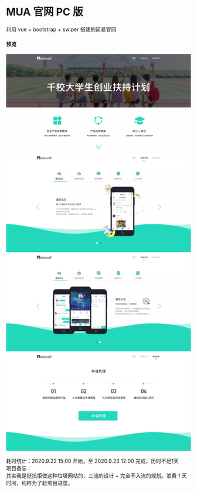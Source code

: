# MUA 官网 PC 版
利用 vue + bootstrap + swiper 搭建的简易官网

#### 预览
![image](https://github.com/vc0754/mua_website_pc/blob/master/previews/01.jpg)
![image](https://github.com/vc0754/mua_website_pc/blob/master/previews/02.jpg)
![image](https://github.com/vc0754/mua_website_pc/blob/master/previews/03.jpg)
![image](https://github.com/vc0754/mua_website_pc/blob/master/previews/04.jpg)


耗时统计：2020.9.22 15:00 开始，至 2020.9.23 12:00 完成，历时不足1天  
项目备忘：  
其实我是挺抗拒做这种垃圾网站的，三流的设计 + 完全不入流的规划。浪费 1 天时间，纯粹为了赶项目进度。

